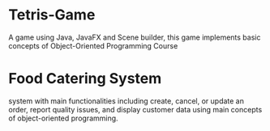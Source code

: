 # Tetris-Game
A  game using Java, JavaFX and Scene builder, this game implements basic concepts of Object-Oriented Programming Course
# Food Catering System 
system with main functionalities including create, cancel, or update an order, report quality issues, and display customer data using main concepts of object-oriented programming.

